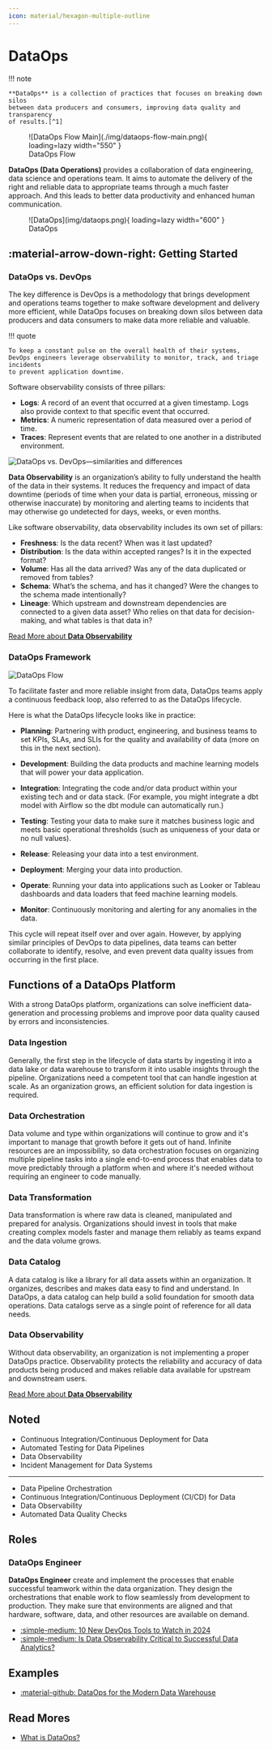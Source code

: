 ```yaml
---
icon: material/hexagon-multiple-outline
---
```


# DataOps

!!! note

    **DataOps** is a collection of practices that focuses on breaking down silos
    between data producers and consumers, improving data quality and transparency
    of results.[^1]

<figure markdown="span">
  ![DataOps Flow Main](./img/dataops-flow-main.png){ loading=lazy width="550" }
  <figcaption>DataOps Flow</figcaption>
</figure>

**DataOps (Data Operations)** provides a collaboration of data engineering,
data science and operations team.
It aims to automate the delivery of the right and reliable data to appropriate
teams through a much faster approach. And this leads to better data productivity
and enhanced human communication.

<figure markdown="span">
  ![DataOps](img/dataops.png){ loading=lazy width="600" }
  <figcaption>DataOps</figcaption>
</figure>

## :material-arrow-down-right: Getting Started

### DataOps vs. DevOps

The key difference is DevOps is a methodology that brings development and
operations teams together to make software development and delivery more
efficient, while DataOps focuses on breaking down silos between data producers
and data consumers to make data more reliable and valuable.

!!! quote

    To keep a constant pulse on the overall health of their systems,
    DevOps engineers leverage observability to monitor, track, and triage incidents
    to prevent application downtime.

Software observability consists of three pillars:

- **Logs**: A record of an event that occurred at a given timestamp. Logs also provide context to that specific event that occurred.
- **Metrics**: A numeric representation of data measured over a period of time.
- **Traces**: Represent events that are related to one another in a distributed environment.

![DataOps vs. DevOps—similarities and differences](./img/dataops-vs-devops.png)

**Data Observability** is an organization’s ability to fully understand the health
of the data in their systems. It reduces the frequency and impact of data downtime
(periods of time when your data is partial, erroneous, missing or otherwise inaccurate)
by monitoring and alerting teams to incidents that may otherwise go undetected
for days, weeks, or even months.

Like software observability, data observability includes its own set of pillars:

- **Freshness**: Is the data recent? When was it last updated?
- **Distribution**: Is the data within accepted ranges? Is it in the expected format?
- **Volume**: Has all the data arrived? Was any of the data duplicated or removed from tables?
- **Schema**: What’s the schema, and has it changed? Were the changes to the schema made intentionally?
- **Lineage**: Which upstream and downstream dependencies are connected to a given data asset? Who relies on that data for decision-making, and what tables is that data in?

[Read More about **Data Observability**](../data_observability/index.md)

### DataOps Framework

![DataOps Flow](./img/dataops-flow.png)

To facilitate faster and more reliable insight from data, DataOps teams apply a
continuous feedback loop, also referred to as the DataOps lifecycle.

Here is what the DataOps lifecycle looks like in practice:

- **Planning**: Partnering with product, engineering, and business teams to set
  KPIs, SLAs, and SLIs for the quality and availability of data
  (more on this in the next section).

- **Development**: Building the data products and machine learning models that
  will power your data application.

- **Integration**: Integrating the code and/or data product within your existing
  tech and or data stack. (For example, you might integrate a dbt model with
  Airflow so the dbt module can automatically run.)

- **Testing**: Testing your data to make sure it matches business logic and meets
  basic operational thresholds (such as uniqueness of your data or no null values).

- **Release**: Releasing your data into a test environment.
- **Deployment**: Merging your data into production.

- **Operate**: Running your data into applications such as Looker or Tableau
  dashboards and data loaders that feed machine learning models.

- **Monitor**: Continuously monitoring and alerting for any anomalies in the data.

This cycle will repeat itself over and over again.
However, by applying similar principles of DevOps to data pipelines, data teams
can better collaborate to identify, resolve, and even prevent data quality issues
from occurring in the first place.

## Functions of a DataOps Platform

With a strong DataOps platform, organizations can solve inefficient data-generation
and processing problems and improve poor data quality caused by errors and
inconsistencies.

### Data Ingestion

Generally, the first step in the lifecycle of data starts by ingesting it into a
data lake or data warehouse to transform it into usable insights through the
pipeline.
Organizations need a competent tool that can handle ingestion at scale.
As an organization grows, an efficient solution for data ingestion is required.

### Data Orchestration

Data volume and type within organizations will continue to grow and it's important
to manage that growth before it gets out of hand.
Infinite resources are an impossibility, so data orchestration focuses on organizing
multiple pipeline tasks into a single end-to-end process that enables data to
move predictably through a platform when and where it's needed without requiring
an engineer to code manually.

### Data Transformation

Data transformation is where raw data is cleaned, manipulated and prepared for
analysis.
Organizations should invest in tools that make creating complex models faster
and manage them reliably as teams expand and the data volume grows.

### Data Catalog

A data catalog is like a library for all data assets within an organization.
It organizes, describes and makes data easy to find and understand.
In DataOps, a data catalog can help build a solid foundation for smooth data operations.
Data catalogs serve as a single point of reference for all data needs.

### Data Observability

Without data observability, an organization is not implementing a proper DataOps
practice.
Observability protects the reliability and accuracy of data products being produced
and makes reliable data available for upstream and downstream users.

[Read More about **Data Observability**](../data_observability/index.md)

## Noted

- Continuous Integration/Continuous Deployment for Data
- Automated Testing for Data Pipelines
- Data Observability
- Incident Management for Data Systems

---

- Data Pipeline Orchestration
- Continuous Integration/Continuous Deployment (CI/CD) for Data
- Data Observability
- Automated Data Quality Checks

## Roles

### DataOps Engineer

**DataOps Engineer** create and implement the processes that enable successful
teamwork within the data organization.
They design the orchestrations that enable work to flow seamlessly from development
to production. They make sure that environments are aligned and that hardware,
software, data, and other resources are available on demand.

- [:simple-medium: 10 New DevOps Tools to Watch in 2024](https://medium.com/4th-coffee/10-new-devops-tools-to-watch-in-2024-a5127c0b3411)
- [:simple-medium: Is Data Observability Critical to Successful Data Analytics?](https://sanjmo.medium.com/is-data-observability-critical-to-successful-data-analytics-d09b983b95c6)

## Examples

- [:material-github: DataOps for the Modern Data Warehouse](https://github.com/Azure-Samples/modern-data-warehouse-dataops)

## Read Mores

- [What is DataOps?](https://www.ibm.com/topics/dataops)

[^1]: [:simple-medium: Data Engineering concepts: Part 7, DevOps, DataOps and MLOps](https://medium.com/@mudrapatel17/data-engineering-concepts-part-7-devops-dataops-and-mlops-afc6f432473c)
